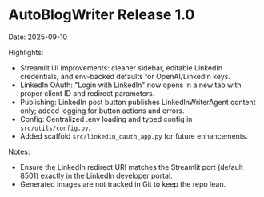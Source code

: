 # AutoBlogWriter Release 1.0

Date: 2025-09-10

Highlights:
- Streamlit UI improvements: cleaner sidebar, editable LinkedIn credentials, and env-backed defaults for OpenAI/LinkedIn keys.
- LinkedIn OAuth: "Login with LinkedIn" now opens in a new tab with proper client ID and redirect parameters.
- Publishing: LinkedIn post button publishes LinkedInWriterAgent content only; added logging for button actions and errors.
- Config: Centralized .env loading and typed config in `src/utils/config.py`.
- Added scaffold `src/linkedin_oauth_app.py` for future enhancements.

Notes:
- Ensure the LinkedIn redirect URI matches the Streamlit port (default 8501) exactly in the LinkedIn developer portal.
- Generated images are not tracked in Git to keep the repo lean.

